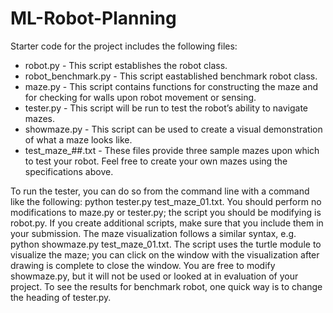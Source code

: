 # ML-Robot-Planning

Starter code for the project includes the following files:

* robot.py - This script establishes the robot class. 
* robot_benchmark.py - This script eastablished benchmark robot class. 
* maze.py - This script contains functions for constructing the maze and for checking for walls upon robot movement or sensing.
* tester.py - This script will be run to test the robot’s ability to navigate mazes.
* showmaze.py - This script can be used to create a visual demonstration of what a maze looks like.
* test_maze_##.txt - These files provide three sample mazes upon which to test your robot. Feel free to create your own mazes using the specifications above.

To run the tester, you can do so from the command line with a command like the following: python tester.py test_maze_01.txt. You should perform no modifications to maze.py or tester.py; the script you should be modifying is robot.py. If you create additional scripts, make sure that you include them in your submission.
The maze visualization follows a similar syntax, e.g. python showmaze.py test_maze_01.txt. The script uses the turtle module to visualize the maze; you can click on the window with the visualization after drawing is complete to close the window. You are free to modify showmaze.py, but it will not be used or looked at in evaluation of your project.
To see the results for benchmark robot, one quick way is to change the heading of tester.py.
